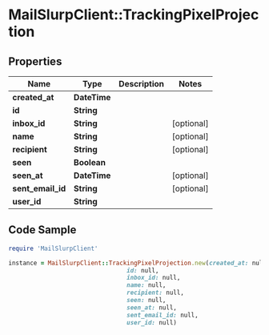 # MailSlurpClient::TrackingPixelProjection

## Properties

Name | Type | Description | Notes
------------ | ------------- | ------------- | -------------
**created_at** | **DateTime** |  | 
**id** | **String** |  | 
**inbox_id** | **String** |  | [optional] 
**name** | **String** |  | [optional] 
**recipient** | **String** |  | [optional] 
**seen** | **Boolean** |  | 
**seen_at** | **DateTime** |  | [optional] 
**sent_email_id** | **String** |  | [optional] 
**user_id** | **String** |  | 

## Code Sample

```ruby
require 'MailSlurpClient'

instance = MailSlurpClient::TrackingPixelProjection.new(created_at: null,
                                 id: null,
                                 inbox_id: null,
                                 name: null,
                                 recipient: null,
                                 seen: null,
                                 seen_at: null,
                                 sent_email_id: null,
                                 user_id: null)
```


